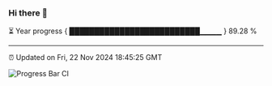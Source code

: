 ### Hi there 👋

⏳ Year progress { ██████████████████████████▁▁▁▁ } 89.28 %

---

⏰ Updated on Fri, 22 Nov 2024 18:45:25 GMT

![Progress Bar CI](https://github.com/IshwaranRudhara/GIT-ACTION/workflows/Progress%20Bar%20CI/badge.svg)
